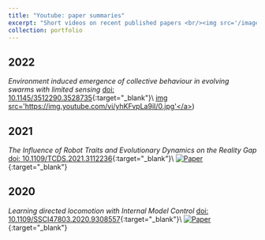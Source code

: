 ```yaml
---
title: "Youtube: paper summaries"
excerpt: "Short videos on recent published papers <br/><img src='/images/you_sum.jpg'>"
collection: portfolio
---
```

**2022**
-
_Environment induced emergence of collective behaviour in evolving swarms with limited sensing_ [doi: 10.1145/3512290.3528735](https://doi.org/10.1145/3512290.3528735){:target="_blank"}\\
<a href="https://www.youtube.com/watch?v=yhKFvpLa9iI" target="_blank">img src='https://img.youtube.com/vi/yhKFvpLa9iI/0.jpg'</a>)

**2021**
-
_The Influence of Robot Traits and Evolutionary Dynamics on the Reality Gap_ [doi: 10.1109/TCDS.2021.3112236](https://doi.org/10.1109/TCDS.2021.3112236){:target="_blank"}\\
[![Paper](https://img.youtube.com/vi/spetUQIfPdM/0.jpg)](https://www.youtube.com/watch?v=spetUQIfPdM){:target="_blank"}

**2020**
-
_Learning directed locomotion with Internal Model Control_ [doi: 10.1109/SSCI47803.2020.9308557](https://doi.org/10.1109/SSCI47803.2020.9308557){:target="_blank"}\\
[![Paper](https://img.youtube.com/vi/TgC0gHII7mg/0.jpg)](https://www.youtube.com/watch?v=TgC0gHII7mg){:target="_blank"}
